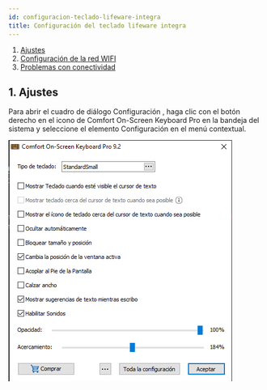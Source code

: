 ```yaml
---
id: configuracion-teclado-lifeware-integra
title: Configuración del teclado lifeware integra
---
```


1. [Ajustes](#1-ajustes)
2. [Configuración de la red WIFI](#2-configuración-de-la-red-wifi)
3. [Problemas con conectividad](#3-problemas-con-conectividad)

## 1. Ajustes

Para abrir el cuadro de diálogo Configuración , haga clic con el botón derecho en el icono de Comfort On-Screen Keyboard Pro en la bandeja del sistema y seleccione el elemento Configuración en el menú contextual.

![Screenshot](./img/teclado-lifewareintegra/1.png 'Vista del módem')